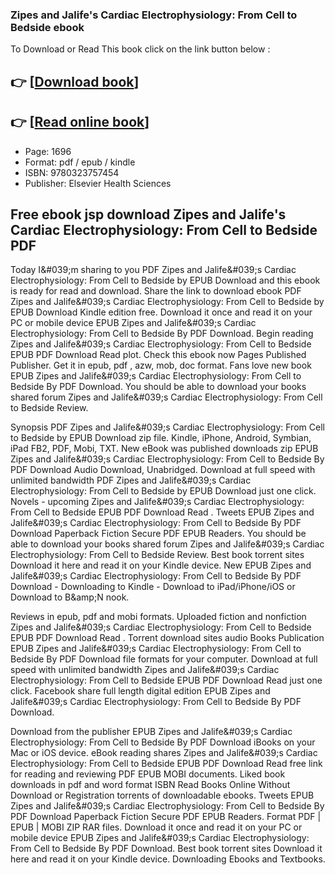 ### Zipes and Jalife's Cardiac Electrophysiology: From Cell to Bedside  ebook

To Download or Read This book click on the link button below :

## 👉  [**[Download book](http://filesbooks.info/download.php?group=book&from=github.com&id=619880&lnk=1061 "Download book")**]

## 👉  [**[Read online book](http://filesbooks.info/download.php?group=book&from=github.com&id=619880&lnk=1061 "Read online book")**]


* Page: 1696
* Format: pdf / epub / kindle
* ISBN: 9780323757454
* Publisher: Elsevier Health Sciences



## Free ebook jsp download Zipes and Jalife's Cardiac Electrophysiology: From Cell to Bedside PDF


Today I&amp;#039;m sharing to you PDF Zipes and Jalife&amp;#039;s Cardiac Electrophysiology: From Cell to Bedside by  EPUB Download and this ebook is ready for read and download. Share the link to download ebook PDF Zipes and Jalife&amp;#039;s Cardiac Electrophysiology: From Cell to Bedside by  EPUB Download Kindle edition free. Download it once and read it on your PC or mobile device EPUB Zipes and Jalife&amp;#039;s Cardiac Electrophysiology: From Cell to Bedside By  PDF Download. Begin reading Zipes and Jalife&amp;#039;s Cardiac Electrophysiology: From Cell to Bedside EPUB PDF Download Read  plot. Check this ebook now Pages Published Publisher. Get it in epub, pdf , azw, mob, doc format. Fans love new book EPUB Zipes and Jalife&amp;#039;s Cardiac Electrophysiology: From Cell to Bedside By  PDF Download. You should be able to download your books shared forum Zipes and Jalife&amp;#039;s Cardiac Electrophysiology: From Cell to Bedside Review.

Synopsis PDF Zipes and Jalife&amp;#039;s Cardiac Electrophysiology: From Cell to Bedside by  EPUB Download zip file. Kindle, iPhone, Android, Symbian, iPad FB2, PDF, Mobi, TXT. New eBook was published downloads zip EPUB Zipes and Jalife&amp;#039;s Cardiac Electrophysiology: From Cell to Bedside By  PDF Download Audio Download, Unabridged. Download at full speed with unlimited bandwidth PDF Zipes and Jalife&amp;#039;s Cardiac Electrophysiology: From Cell to Bedside by  EPUB Download just one click. Novels - upcoming Zipes and Jalife&amp;#039;s Cardiac Electrophysiology: From Cell to Bedside EPUB PDF Download Read . Tweets EPUB Zipes and Jalife&amp;#039;s Cardiac Electrophysiology: From Cell to Bedside By  PDF Download Paperback Fiction Secure PDF EPUB Readers. You should be able to download your books shared forum Zipes and Jalife&amp;#039;s Cardiac Electrophysiology: From Cell to Bedside Review. Best book torrent sites Download it here and read it on your Kindle device. New EPUB Zipes and Jalife&amp;#039;s Cardiac Electrophysiology: From Cell to Bedside By  PDF Download - Downloading to Kindle - Download to iPad/iPhone/iOS or Download to B&amp;amp;N nook.

Reviews in epub, pdf and mobi formats. Uploaded fiction and nonfiction Zipes and Jalife&amp;#039;s Cardiac Electrophysiology: From Cell to Bedside EPUB PDF Download Read . Torrent download sites audio Books Publication EPUB Zipes and Jalife&amp;#039;s Cardiac Electrophysiology: From Cell to Bedside By  PDF Download file formats for your computer. Download at full speed with unlimited bandwidth Zipes and Jalife&amp;#039;s Cardiac Electrophysiology: From Cell to Bedside EPUB PDF Download Read  just one click. Facebook share full length digital edition EPUB Zipes and Jalife&amp;#039;s Cardiac Electrophysiology: From Cell to Bedside By  PDF Download.

Download from the publisher EPUB Zipes and Jalife&amp;#039;s Cardiac Electrophysiology: From Cell to Bedside By  PDF Download iBooks on your Mac or iOS device. eBook reading shares Zipes and Jalife&amp;#039;s Cardiac Electrophysiology: From Cell to Bedside EPUB PDF Download Read  free link for reading and reviewing PDF EPUB MOBI documents. Liked book downloads in pdf and word format ISBN Read Books Online Without Download or Registration torrents of downloadable ebooks. Tweets EPUB Zipes and Jalife&amp;#039;s Cardiac Electrophysiology: From Cell to Bedside By  PDF Download Paperback Fiction Secure PDF EPUB Readers. Format PDF | EPUB | MOBI ZIP RAR files. Download it once and read it on your PC or mobile device EPUB Zipes and Jalife&amp;#039;s Cardiac Electrophysiology: From Cell to Bedside By  PDF Download. Best book torrent sites Download it here and read it on your Kindle device. Downloading Ebooks and Textbooks.






